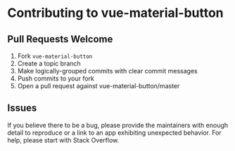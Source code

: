 # Contributing to vue-material-button

## Pull Requests Welcome

1. Fork `vue-material-button`
2. Create a topic branch
3. Make logically-grouped commits with clear commit messages
4. Push commits to your fork
5. Open a pull request against vue-material-button/master

## Issues

If you believe there to be a bug, please provide the maintainers with enough
detail to reproduce or a link to an app exhibiting unexpected behavior. For
help, please start with Stack Overflow.

